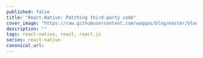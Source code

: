 ```yaml
---
published: false
title: "React-Native: Patching third-party code"
cover_image: "https://raw.githubusercontent.com/waqqas/blog/master/blog-posts/react-native-applying-patches/assets/patches.png"
description: ""
tags: react-native, react, react.js
series: react-native
canonical_url:
---
```

